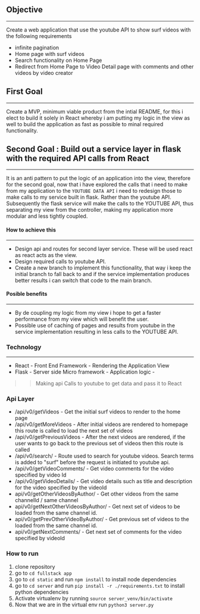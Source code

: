 ## Objective 
___
Create a web application that use the youtube API to show surf videos with the following requirements
- infinite pagination 
- Home page with surf videos 
- Search functionality on Home Page
- Redirect from Home Page to Video Detail page with comments and other videos by video creator


## First Goal 
___
Create a MVP, minimum viable product from the intial README, for this i elect to build it solely in React
whereby i am putting my logic in the view as well to build the application as fast as possible to minal 
required functionality. 

## Second Goal : Build out a service layer in flask with the required API calls from React 
____
It is an anti pattern to put the logic of an application into the view, therefore for the second goal, now that i 
have explored the calls that i need to make from my application to the `YOUTUBE DATA API` i need to redesign those 
to make calls to my service built in flask. Rather than the youtube API. Subsequently the flask service will make the
calls to the YOUTUBE API, thus separating my view from the controller, making my application more modular and less tightly
coupled. 

#### How to achieve this
___
+ Design api and routes for second layer service. These will be used react as react acts as the view. 
+ Design required calls to youtube API. 
+ Create a new branch to implement this functionality, that way i keep the initial branch to fall back to and if the 
service implementation produces better results i can switch that code to the main branch. 
#### Posible benefits 
___
+ By de coupling my logic from my view i hope to get a faster performance from my view which will benefit the user. 
+ Possible use of caching of pages and results from youtube in the service implementation resulting in less calls to the YOUTUBE API.  

### Technology
___
+  React - Front End Framework - Rendering the Application View
+  Flask - Server side Micro framework - Application logic - 
>> Making api Calls to youtube to get data and pass it to React  


### Api Layer 
+ /api/v0/getVideos - Get the initial surf videos to render to the home page  
+ /api/v0/getMoreVideos - After initial videos are rendered to homepage this route is called to load the next set of videos  
+ /api/v0/getPreviousVideos - After the next videos are rendered, if the user wants to go back to the previous set of videos then this route is called  
+ /api/v0/search/<searchTerm> - Route used to search for youtube videos. Search terms is added to "surf" before the request is initiated to youtube api.  
+ /api/v0/getVideoComments/<videoId> - Get video comments for the video specified by video Id  
+ /api/v0/getVideoDetails/<videoId> - Get video details such as title and description for the video specified by the videoId  
+ api/v0/getOtherVideosByAuthor/<channelId> - Get other videos from the same channelId / same channel
+ api/v0/getNextOtherVideosByAuthor/<channelId> - Get next set of videos to be loaded from the same channel id.  
+ api/v0/getPrevOtherVideoByAuthor/<channelId> - Get previous set of videos to the loaded from the same channel id.
+ api/v0/getNextComments/<videoId> - Get next set of comments for the video specified by videoId

### How to run   
1) clone repository  
2) go to `cd fullstack app`  
3) go to `cd static` and run `npm install` to install node dependencies  
4) go to `cd server` and run `pip install -r ./requirements.txt` to install python dependencies  
5) Activate virtualenv by running `source server_venv/bin/activate`  
6) Now that we are in the virtual env run `python3 server.py`   
